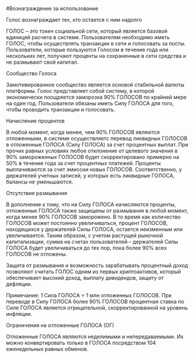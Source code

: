 #Вознаграждение за использование

Голос вознаграждает тех, кто остается с ним надолго 

ГОЛОС – это токен социальной сети, который является базовой единицей расчета в системе. Пользователям необходимо иметь ГОЛОС, чтобы осуществлять транзакции в сети и голосовать за посты. Пользователи, которые пользуются Голосом в течение года или нескольких лет, получают проценты на сохраненные в сети средства и не размывают свой капитал.

Сообщество Голоса

Замотивированное сообщество является основой стабильной валюты платформы. Голос представляет собой систему, в которой экономически поощряется заморозка 90% ГОЛОСОВ по крайней мере на один год. Пользователи обязаны иметь Силу ГОЛОСА для того, чтобы проводить транзакции и голосовать.

Начисление процентов

В любой момент, когда менее, чем 90% ГОЛОСОВ являются отложенными, в системе осуществляетс перевод ликвидных ГОЛОСОВ в отложенные ГОЛОСА (Силу ГОЛОСА) за счет процентных выплат. При прочих равных условиях любое отклонение от целевого значения в 90% замороженных ГОЛОСОВ будет скорректировано примерно на 50% в течение года за счет процентных платежей. Проценты выплачиваются за счет эмиссии новых ГОЛОСОВ. Соответственно, у держателей учетных записей, у которых есть ликвидные ГОЛОСА, балансы не уменьшаются.
 
Отсутствие размывания 

В дополнение к тому, что на Силу ГОЛОСА начисляются проценты, отложенные ГОЛОСА также защищены от размывания в любой момент, когда менее 90% ГОЛОСОВ заморожено. В то время как количество ГОЛОСОВ может постоянно увеличиваться, процент ГОЛОСОВ, находящихся у держателей Силы ГОЛОСА, остается неизменным или увеличивается. Таким образом, с учетом растущей рыночной капитализации, сумма на счетах пользователей – держателей Силы ГОЛОСА будет увеличиваться до тех пор, пока более 90% всех ГОЛОСОВ не отложены.

Защита от размывания и возможность зарабатывать процентный доход позволяют считать ГОЛОС одним из первых криптоактивов, который обеспечивает высокий доход, выплату дивидендов, защиту от дефляции.

Примечание: 1 Сила ГОЛОСА = 1 млн отложенных ГОЛОСОВ. При переводе в Силу ГОЛОСА более 90% ГОЛОСОВ процентная ставка по Силе ГОЛОСА является отрицательной, скорректированной на уровень инфляции.  

Ограничения на отложенные ГОЛОСА (ОГ)

Отложенные ГОЛОСА являются неделимыми и непередаваемыми. Их можно конвертировать только в ГОЛОСА посредством 104 еженедельных равных обменов.
